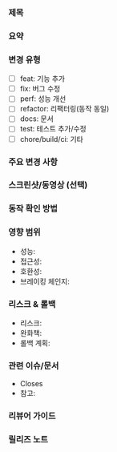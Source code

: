 <!-- 필요한 섹션만 채우세요. 불필요하면 지워도 됩니다. -->

### 제목
<!-- 예: [feat] 상품 상세 초기 로딩 최적화 -->

### 요약
<!-- 왜(배경/문제) + 무엇(핵심 변경 한 줄) -->

### 변경 유형
- [ ] feat: 기능 추가
- [ ] fix: 버그 수정
- [ ] perf: 성능 개선
- [ ] refactor: 리팩터링(동작 동일)
- [ ] docs: 문서
- [ ] test: 테스트 추가/수정
- [ ] chore/build/ci: 기타

### 주요 변경 사항
<!-- 변경 포인트 3~5개로 요약 -->

### 스크린샷/동영상 (선택)
<!-- 전/후 비교, 로딩/인터랙션 GIF 등 -->

### 동작 확인 방법
<!-- 예:
1. 경로/화면: `/products/[id]`
2. 재현 절차: 상품 클릭 → 상세 진입
3. 기대 결과: 초기 렌더 즉시 정보 표시, 로딩 점 최소화
-->

### 영향 범위
- 성능: <!-- TTFB/CLS/메모리 영향 등 -->
- 접근성: <!-- 키보드 탐색/스크린리더 -->
- 호환성: <!-- 브라우저/디바이스/버전 -->
- 브레이킹 체인지: <!-- Y/N, 마이그레이션 안내 -->

### 리스크 & 롤백
- 리스크: <!-- 무엇이 실패할 수 있는가 -->
- 완화책: <!-- 가드/모니터링/피처플래그 -->
- 롤백 계획: <!-- 되돌리는 방법, 데이터 영향 -->

### 관련 이슈/문서
- Closes <!-- #123 -->
- 참고: <!-- link -->

### 리뷰어 가이드
<!-- 리뷰 집중 포인트, 먼저 볼 커밋/파일, 스킵 가능 파일 목록 -->

### 릴리즈 노트
<!-- 유저/운영 관점 작성 -->
